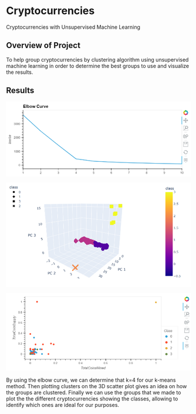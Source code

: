 # Cryptocurrencies
Cryptocurrencies with Unsupervised Machine Learning

## Overview of Project

To help group cryptocurrencies by clustering algorithm using unsupervised machine learning in order to determine the best groups to use and visualize the results.

## Results

![Elbow](https://github.com/DavidFGitH/Cryptocurrencies/blob/main/Resources/Elbow.png)

![3DScatter](https://github.com/DavidFGitH/Cryptocurrencies/blob/main/Resources/3d_Scatter.png)

![Scatter](https://github.com/DavidFGitH/Cryptocurrencies/blob/main/Resources/Scatterplot.png)

By using the elbow curve, we can determine that k=4 for our k-means method. Then plotting clusters on the 3D scatter plot gives an idea on how the groups are clustered. Finally we can use the groups that we made to plot the the different cryptocurrencies showing the classes, allowing to identify which ones are ideal for our purposes.
